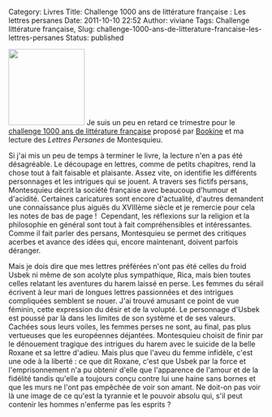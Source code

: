Category: Livres
Title: Challenge 1000 ans de littérature française : Les lettres persanes
Date: 2011-10-10 22:52
Author: viviane
Tags: Challenge littérature française, 
Slug: challenge-1000-ans-de-litterature-francaise-les-lettres-persanes
Status: published

<a href="http://www.viviane-voyages.com/wp-content/uploads/2011/10/lettres_persanes.jpg"><img class="alignleft size-thumbnail wp-image-2313" title="Les Lettres Persanes" src="http://www.viviane-voyages.com/wp-content/uploads/2011/10/lettres_persanes-150x150.jpg" alt="" width="150" height="150" /></a> Je suis un peu en retard ce trimestre pour le <a href="http://mediatexte.blogspot.com/p/challenge-1-000-ans-de-litterature.html">challenge 1000 ans de littérature française</a> proposé par <a href="http://mediatexte.blogspot.com/">Bookine</a> et ma lecture des <em>Lettres Persanes</em> de Montesquieu.

Si j'ai mis un peu de temps à terminer le livre, la lecture n'en a pas été désagréable. Le découpage en lettres, comme de petits chapitres, rend la chose tout à fait faisable et plaisante. Assez vite, on identifie les différents personnages et les intrigues qui se jouent. A travers ses fictifs persans, Montesquieu décrit la société française avec beaucoup d'humour et d'acidité. Certaines caricatures sont encore d'actualité, d'autres demandent une connaissance plus aiguës du XVIIIème siècle et je remercie pour cela les notes de bas de page !  Cependant, les réflexions sur la religion et la philosophie en général sont tout à fait compréhensibles et intéressantes. Comme il fait parler des persans, Montesquieu se permet des critiques acerbes et avance des idées qui, encore maintenant, doivent parfois déranger.

Mais je dois dire que mes lettres préférées n'ont pas été celles du froid Usbek ni même de son acolyte plus sympathique, Rica, mais bien toutes celles relatant les aventures du harem laissé en perse. Les femmes du sérail écrivent à leur mari de longues lettres passionnées et des intrigues compliquées semblent se nouer. J'ai trouvé amusant ce point de vue féminin, cette expression du désir et de la volupté. Le personnage d'Usbek est poussé par là dans les limites de son système et de ses valeurs. Cachées sous leurs voiles, les femmes perses ne sont, au final, pas plus vertueuses que les européennes déjantées. Montesquieu choisit de finir par le dénouement tragique des intrigues du harem avec le suicide de la belle Roxane et sa lettre d'adieu. Mais plus que l'aveu du femme infidèle, c'est une ode à la liberté : ce que dit Roxane, c'est que Usbek par la force et l'emprisonnement n'a pu obtenir d'elle que l'apparence de l'amour et de la fidélité tandis qu'elle a toujours conçu contre lui une haine sans bornes et que les murs ne l'ont pas empêchée de voir son amant. Ne doit-on pas voir là une image de ce qu'est la tyrannie et le pouvoir absolu qui, s'il peut contenir les hommes n'enferme pas les esprits ?